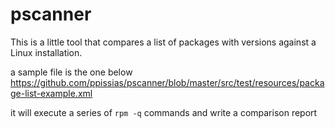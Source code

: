 # pscanner

This is a little tool that compares a list of packages with versions against a Linux installation. 

a sample file is the one below
https://github.com/ppissias/pscanner/blob/master/src/test/resources/package-list-example.xml

it will execute a series of ```rpm -q``` commands and write a comparison report
